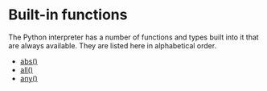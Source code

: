 # Built-in functions
The Python interpreter has a number of functions and types built into it that are always available. They are listed here in alphabetical order.
- [abs()](/built-in-functions/abs.md)
- [all()](/built-in-functions/all.md)
- [any()](/built-in-functions/any.md)
